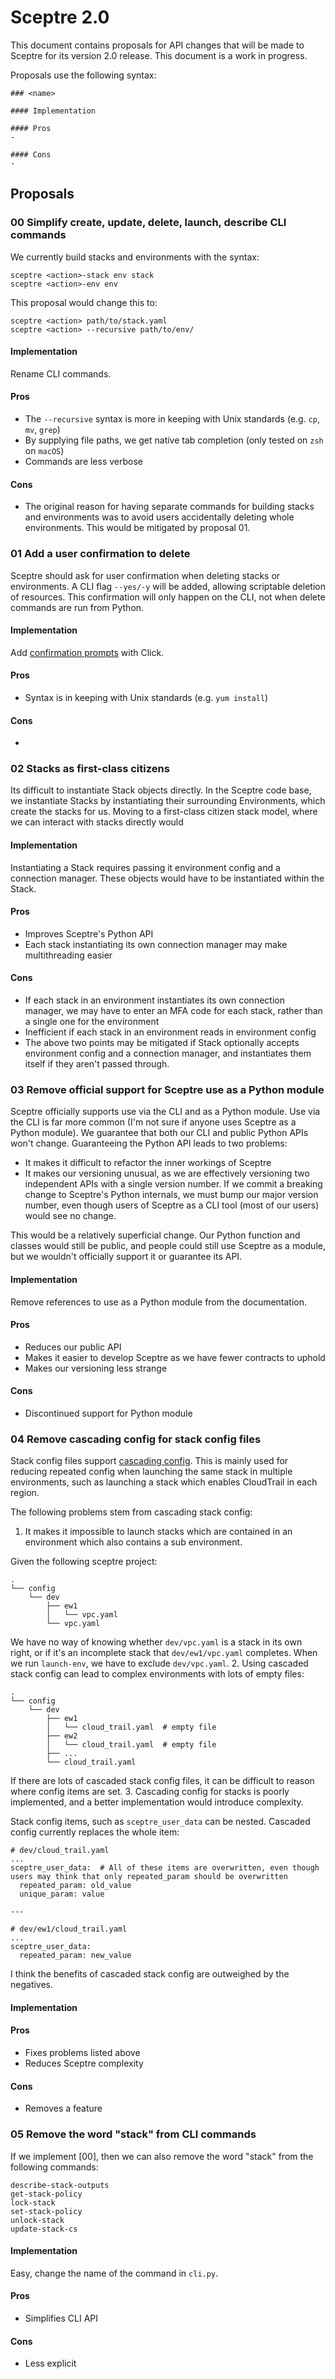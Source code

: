 # Sceptre 2.0

This document contains proposals for API changes that will be made to Sceptre for its version 2.0 release. This document is a work in progress.

Proposals use the following syntax:
```
### <name>

#### Implementation

#### Pros
-

#### Cons
-
```

## Proposals


### 00 Simplify create, update, delete, launch, describe CLI commands

We currently build stacks and environments with the syntax:

```
sceptre <action>-stack env stack
sceptre <action>-env env
```

This proposal would change this to:

```
sceptre <action> path/to/stack.yaml
sceptre <action> --recursive path/to/env/
```

#### Implementation

Rename CLI commands.

#### Pros
- The `--recursive` syntax is more in keeping with Unix standards (e.g. `cp`, `mv`, `grep`)
- By supplying file paths, we get native tab completion (only tested on `zsh` on `macOS`)
- Commands are less verbose

#### Cons
- The original reason for having separate commands for building stacks and environments was to avoid users accidentally deleting whole environments. This would be mitigated by proposal 01.


### 01 Add a user confirmation to delete

Sceptre should ask for user confirmation when deleting stacks or environments. A CLI flag `--yes/-y` will be added, allowing scriptable deletion of resources. This confirmation will only happen on the CLI, not when delete commands are run from Python.

#### Implementation

Add [confirmation prompts](http://click.pocoo.org/5/prompts/#confirmation-prompts) with Click.

#### Pros
- Syntax is in keeping with Unix standards (e.g. `yum install`)

#### Cons
-


### 02 Stacks as first-class citizens

Its difficult to instantiate Stack objects directly. In the Sceptre code base, we instantiate Stacks by instantiating their surrounding Environments, which create the stacks for us. Moving to a first-class citizen stack model, where we can interact with stacks directly would

#### Implementation

Instantiating a Stack requires passing it environment config and a connection manager. These objects would have to be instantiated within the Stack.

#### Pros
- Improves Sceptre's Python API
- Each stack instantiating its own connection manager may make multithreading easier

#### Cons
- If each stack in an environment instantiates its own connection manager, we may have to enter an MFA code for each stack, rather than a single one for the environment
- Inefficient if each stack in an environment reads in environment config
- The above two points may be mitigated if Stack optionally accepts environment config and a connection manager, and instantiates them itself if they aren't passed through.


### 03 Remove official support for Sceptre use as a Python module

Sceptre officially supports use via the CLI and as a Python module. Use via the CLI is far more common (I'm not sure if anyone uses Sceptre as a Python module). We guarantee that both our CLI and public Python APIs won't change. Guaranteeing the Python API leads to two problems:

- It makes it difficult to refactor the inner workings of Sceptre
- It makes our versioning unusual, as we are effectively versioning two independent APIs with a single version number. If we commit a breaking change to Sceptre's Python internals, we must bump our major version number, even though users of Sceptre as a CLI tool (most of our users) would see no change.

This would be a relatively superficial change. Our Python function and classes would still be public, and people could still use Sceptre as a module, but we wouldn't officially support it or guarantee its API.

#### Implementation

Remove references to use as a Python module from the documentation.

#### Pros
- Reduces our public API
- Makes it easier to develop Sceptre as we have fewer contracts to uphold
- Makes our versioning less strange

#### Cons
- Discontinued support for Python module


### 04 Remove cascading config for stack config files

Stack config files support [cascading config](http://sceptre.cloudreach.com/docs/environment_config.html#id1). This is mainly used for reducing repeated config when launching the same stack in multiple environments, such as launching a stack which enables CloudTrail in each region.

The following problems stem from cascading stack config:

1. It makes it impossible to launch stacks which are contained in an environment which also contains a sub environment.

  Given the following sceptre project:
  ```
  .
  └── config
      └── dev
          ├── ew1
          │   └── vpc.yaml
          └── vpc.yaml
  ```
  We have no way of knowing whether `dev/vpc.yaml` is a stack in its own right, or if it's an incomplete stack that `dev/ew1/vpc.yaml` completes. When we run `launch-env`, we have to exclude `dev/vpc.yaml`.
2. Using cascaded stack config can lead to complex environments with lots of empty files:

  ```
  .
  └── config
      └── dev
          ├── ew1
          │   └── cloud_trail.yaml  # empty file
          ├── ew2
          │   └── cloud_trail.yaml  # empty file
          ├── ...
          └── cloud_trail.yaml
  ```
  If there are lots of cascaded stack config files, it can be difficult to reason where config items are set.
3. Cascading config for stacks is poorly implemented, and a better implementation would introduce complexity.

  Stack config items, such as `sceptre_user_data` can be nested. Cascaded config currently replaces the whole item:
  ```
  # dev/cloud_trail.yaml
  ...
  sceptre_user_data:  # All of these items are overwritten, even though users may think that only repeated_param should be overwritten
    repeated_param: old_value
    unique_param: value

  ---

  # dev/ew1/cloud_trail.yaml
  ...
  sceptre_user_data:
    repeated_param: new_value

  ```

I think the benefits of cascaded stack config are outweighed by the negatives.

#### Implementation

#### Pros
- Fixes problems listed above
- Reduces Sceptre complexity

#### Cons
- Removes a feature


### 05 Remove the word "stack" from CLI commands

If we implement [00], then we can also remove the word "stack" from the following commands:

```
describe-stack-outputs
get-stack-policy
lock-stack
set-stack-policy
unlock-stack
update-stack-cs
```

#### Implementation

Easy, change the name of the command in `cli.py`.

#### Pros
- Simplifies CLI API

#### Cons
- Less explicit
